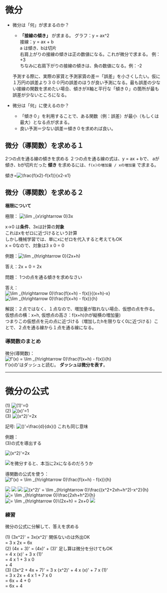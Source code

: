 # 微分

- 微分は「何」が求まるのか？
	- **「接線の傾き」** が求まる。
	グラフ：y = ax^2  
	接線：y = ax + b   
	a は傾き、bは切片  
	右肩上がりの接線の傾きは正の数値になる。これが微分で求まる。  例：+3  
	ちなみに右肩下がりの接線の傾きは、負の数値になる。例：-2

	予測する際に、実際の家賃と予測家賃の差＝「誤差」を小さくしたい。仮に１万円の誤差より３００円の誤差のほうが良い予測になる。最も誤差の少ない接線の関数を求めたい場合、傾きがX軸と平行な「傾き０」の箇所が最も誤差が少ないところになる。

- 微分は「何」に使えるのか？
	- 「傾き０」を利用することで、ある関数（例：誤差）が最小（もしくは最大）となる点が求まる。
	- 良い予測＝少ない誤差＝傾き０を求めれば良い。

## 微分（導関数）を求める１

2つの点を通る線の傾きを求める
２つの点を通る線の式は、y = ax + bで、 aが傾き、bが切片だった
 **傾き** を求めるには、```f(x)の増加量 / xの増加量``` で求まる。

傾き=<img src="https://latex.codecogs.com/gif.latex?\frac{f(x2)-f(x1)}{x2-x1}" title="\frac{f(x2)-f(x1)}{x2-x1}" />

## 微分（導関数）を求める２

**極限について**  

極限： <img src="https://latex.codecogs.com/gif.latex?\lim&space;_{x\rightarrow&space;0}3x" title="\lim _{x\rightarrow 0}3x" />

x->0 は**条件**、3xは計算の**対象**  
これはxをゼロに近づけるという計算  
しかし機械学習では、単にxにゼロを代入すると考えてもOK  
x = 0なので、対象は3 x 0 = 0  

例題：<img src="https://latex.codecogs.com/gif.latex?\lim&space;_{h\rightarrow&space;0}(2x&plus;h)" title="\lim _{h\rightarrow 0}(2x+h)" />  

答え：2x + 0 = 2x  


問題： 1つの点を通る傾きを求めなさい  

答え：  
<img src="https://latex.codecogs.com/gif.latex?\lim&space;_{h\rightarrow&space;0}\frac{f(x&plus;h)&space;-&space;f(x)}{(x&plus;h)-x}" title="\lim _{h\rightarrow 0}\frac{f(x+h) - f(x)}{(x+h)-x}" />  
<img src="https://latex.codecogs.com/gif.latex?\lim&space;_{h\rightarrow&space;0}\frac{f(x&plus;h)&space;-&space;f(x)}{h}" title="\lim _{h\rightarrow 0}\frac{f(x+h) - f(x)}{h}" />

解説：２点ではなく、１点なので、増加量が取れない場合、仮想の点を作る。  
仮想点の横：x+h, 仮想点の高さ：f(x+h)(hが縦横の増加量)  
つまりこの仮想点を元の点に近づける（増加したhを限りなく0に近づける）ことで、２点を通る線から１点を通る線になる。  

### 導関数のまとめ
微分(導関数)：  
<img src="https://latex.codecogs.com/gif.latex?f'(x)&space;=&space;\lim&space;_{h\rightarrow&space;0}\frac{f(x&plus;h)&space;-&space;f(x)}{h}" title="f'(x) = \lim _{h\rightarrow 0}\frac{f(x+h) - f(x)}{h}" />  
f'(x)の'はダッシュと読む。 **ダッシュは微分を表す**。

---
# 微分の公式
(1) <img src="https://latex.codecogs.com/gif.latex?(1)'=0" title="(1)'=0" />  
(2) <img src="https://latex.codecogs.com/gif.latex?(x)'=1" title="(x)'=1" />  
(3) <img src="https://latex.codecogs.com/gif.latex?(x^2)'=2x" title="(x^2)'=2x" />  

記号:
<img src="https://latex.codecogs.com/gif.latex?()'=\frac{d}{dx}()" title="()'=\frac{d}{dx}()" />  これも同じ意味

例題：  
(3)の式を導出する  

 <img src="https://latex.codecogs.com/gif.latex?(x^2)'=2x" title="(x^2)'=2x" />  

<img src="https://latex.codecogs.com/gif.latex?(x^2)" />を微分すると、本当に2xになるのだろうか  

導関数の公式を使う：  
<img src="https://latex.codecogs.com/gif.latex?f'(x)&space;=&space;\lim&space;_{h\rightarrow&space;0}\frac{f(x&plus;h)&space;-&space;f(x)}{h}" title="f'(x) = \lim _{h\rightarrow 0}\frac{f(x+h) - f(x)}{h}" />  

<img src="https://latex.codecogs.com/gif.latex?f(x)=x^2" />
   
<img src="https://latex.codecogs.com/gif.latex?f(x+h)=(x+h)^2" />   

<img src="https://latex.codecogs.com/gif.latex?=x^2+2xh+h^2" />  

<img src="https://latex.codecogs.com/gif.latex?(x^2)'&space;=&space;\lim&space;_{h\rightarrow&space;0}\frac{(x^2&plus;2xh&plus;h^2)-x^2}{h}" title="(x^2)' = \lim _{h\rightarrow 0}\frac{(x^2+2xh+h^2)-x^2}{h}" />

<img src="https://latex.codecogs.com/gif.latex?=&space;\lim&space;_{h\rightarrow&space;0}\frac{2xh&plus;h^2}{h}" title="= \lim _{h\rightarrow 0}\frac{2xh+h^2}{h}" />

<img src="https://latex.codecogs.com/gif.latex?=&space;\lim&space;_{h\rightarrow&space;0}\(2x&plus;h)&space;=&space;2x&plus;0" title="= \lim _{h\rightarrow 0}\(2x+h) = 2x+0" />

<img src="https://latex.codecogs.com/gif.latex?=2x" />

### 練習
微分の公式に分解して、答えを求める  

(1) (3x^2)' = 3x(x^2)' 関係ないのは外出OK  
            = 3 x 2x = 6x  
(2) (4x + 3)' = (4x)' + (3)'  足し算は微分を分けてもOK  
              = 4 x (x)' + 3 x (1)'  
              = 4 x 1 + 3 x 0  
              + 4  
(3) (3x^2 + 4x + 7)' = 3 x (x^2)' + 4 x (x)' + 7 x (1)'   
                     = 3 x 2x + 4 x 1 + 7 x 0  
                     = 6x + 4 + 0  
                     = 6x + 4  
                     